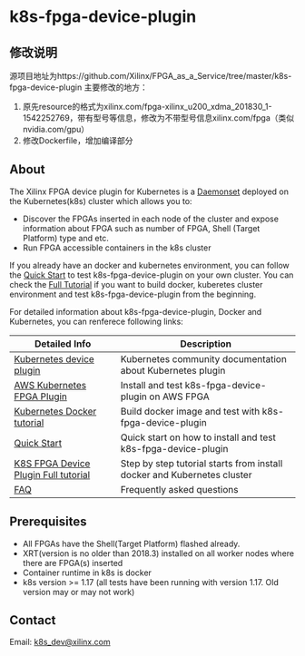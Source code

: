 # k8s-fpga-device-plugin
## 修改说明
源项目地址为https://github.com/Xilinx/FPGA_as_a_Service/tree/master/k8s-fpga-device-plugin
主要修改的地方：
1. 原先resource的格式为xilinx.com/fpga-xilinx_u200_xdma_201830_1-1542252769，带有型号等信息，修改为不带型号信息xilinx.com/fpga（类似nvidia.com/gpu）
2. 修改Dockerfile，增加编译部分

## About
The Xilinx FPGA device plugin for Kubernetes is a [Daemonset]([https://kubernetes.io/docs/concepts/workloads/controllers/daemonset/](https://kubernetes.io/docs/concepts/workloads/controllers/daemonset/)) deployed on the Kubernetes(k8s) cluster which allows you to:

* Discover the FPGAs inserted in each node of the cluster and expose information about FPGA such as number of FPGA, Shell (Target Platform) type and etc.
* Run FPGA accessible containers in the k8s cluster


If you already have an docker and kubernetes environment, you can follow the [Quick Start](https://github.com/Xilinx/FPGA_as_a_Service/blob/master/k8s-fpga-device-plugin/quickstart.md) to test k8s-fpga-device-plugin on your own cluster. 
You can check the [Full Tutorial](https://github.com/Xilinx/FPGA_as_a_Service/blob/master/k8s-fpga-device-plugin/full-tutorial.md) if you want to build docker, kuberetes cluster environment and test k8s-fpga-device-plugin from the beginning.


For detailed information about k8s-fpga-device-plugin, Docker and Kubernetes, you can renferece following links:


|Detailed Info               | Description           |
|---------------|-----------------|
| [Kubernetes device plugin](https://kubernetes.io/docs/concepts/extend-kubernetes/compute-storage-net/device-plugins/) | Kubernetes community documentation about Kubernetes plugin |
| [AWS Kubernetes FPGA Plugin](https://github.com/Xilinx/FPGA_as_a_Service/tree/master/k8s-fpga-device-plugin/aws) | Install and test k8s-fpga-device-plugin on AWS FPGA |
| [Kubernetes Docker tutorial](https://github.com/Xilinx/FPGA_as_a_Service/tree/master/k8s-fpga-device-plugin/docker) | Build docker image  and test with k8s-fpga-device-plugin |
| [Quick Start](https://github.com/Xilinx/FPGA_as_a_Service/blob/master/k8s-fpga-device-plugin/quickstart.md) | Quick start on how to install and test k8s-fpga-device-plugin |
| [K8S FPGA Device Plugin Full tutorial](https://github.com/Xilinx/FPGA_as_a_Service/blob/master/k8s-fpga-device-plugin/full-tutorial.md) | Step by step tutorial starts from install docker and Kubernetes cluster |
| [FAQ](https://github.com/Xilinx/FPGA_as_a_Service/blob/master/k8s-fpga-device-plugin/FAQ.md) | Frequently asked questions |

## Prerequisites
* All FPGAs have the Shell(Target Platform) flashed already.
* XRT(version is no older than 2018.3) installed on all worker nodes where there are FPGA(s) inserted
* Container runtime in k8s is docker
* k8s version >= 1.17 (all tests have been running with version 1.17. Old version may or may not work)

## Contact
Email: k8s_dev@xilinx.com

